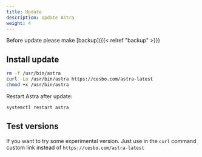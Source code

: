```yaml
---
title: Update
description: Update Astra
weight: 4
---
```


Before update please make [backup]({{< relref "backup" >}})

## Install update

```sh
rm -f /usr/bin/astra
curl -Lo /usr/bin/astra https://cesbo.com/astra-latest
chmod +x /usr/bin/astra
```

Restart Astra after update:

```sh
systemctl restart astra
```

## Test versions

If you want to try some experimental version.
Just use in the `curl` command custom link instead of `https://cesbo.com/astra-latest`
